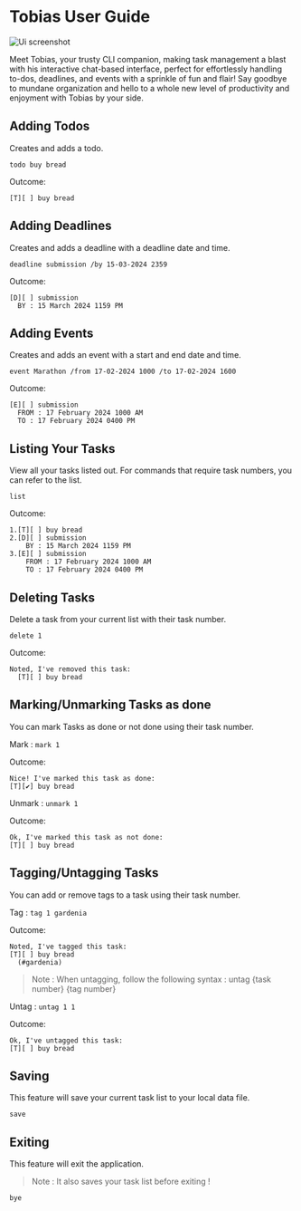 # Tobias User Guide

![Ui screenshot](https://jawad280.github.io/ip/Ui.png)

Meet Tobias, your trusty CLI companion, making task management a blast with his interactive chat-based interface, perfect for effortlessly handling to-dos, deadlines, and events with a sprinkle of fun and flair! Say goodbye to mundane organization and hello to a whole new level of productivity and enjoyment with Tobias by your side.

## Adding Todos

Creates and adds a todo.

`todo buy bread`

Outcome:
```
[T][ ] buy bread
```

## Adding Deadlines

Creates and adds a deadline with a deadline date and time.

`deadline submission /by 15-03-2024 2359`

Outcome:
```
[D][ ] submission
  BY : 15 March 2024 1159 PM
```


## Adding Events

Creates and adds an event with a start and end date and time.

`event Marathon /from 17-02-2024 1000 /to 17-02-2024 1600`

Outcome:
```
[E][ ] submission
  FROM : 17 February 2024 1000 AM
  TO : 17 February 2024 0400 PM
```

## Listing Your Tasks

View all your tasks listed out. For commands that require task numbers, you can refer to the list.

`list`

Outcome:
```
1.[T][ ] buy bread
2.[D][ ] submission
    BY : 15 March 2024 1159 PM
3.[E][ ] submission
    FROM : 17 February 2024 1000 AM
    TO : 17 February 2024 0400 PM
```

## Deleting Tasks

Delete a task from your current list with their task number.

`delete 1`

Outcome:
```
Noted, I've removed this task:
  [T][ ] buy bread
```

## Marking/Unmarking Tasks as done

You can mark Tasks as done or not done using their task number.

Mark : `mark 1`

Outcome:
```
Nice! I've marked this task as done:
[T][✔] buy bread
```

Unmark : `unmark 1`

Outcome:
```
Ok, I've marked this task as not done:
[T][ ] buy bread
```

## Tagging/Untagging Tasks

You can add or remove tags to a task using their task number.

Tag : `tag 1 gardenia`

Outcome:
```
Noted, I've tagged this task:
[T][ ] buy bread
  (#gardenia)
```

> Note : When untagging, follow the following syntax : untag {task number} {tag number}

Untag : `untag 1 1`

Outcome:
```
Ok, I've untagged this task:
[T][ ] buy bread
```

## Saving

This feature will save your current task list to your local data file.

`save`


## Exiting

This feature will exit the application.
> Note : It also saves your task list before exiting !

`bye`
